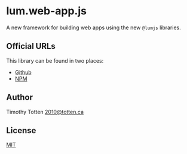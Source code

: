 # lum.web-app.js

A new framework for building web apps using the new `@lumjs` libraries.

## Official URLs

This library can be found in two places:

 * [Github](https://github.com/supernovus/lum.web-app.js)
 * [NPM](https://www.npmjs.com/package/@lumjs/web-app)

## Author

Timothy Totten <2010@totten.ca>

## License

[MIT](https://spdx.org/licenses/MIT.html)
